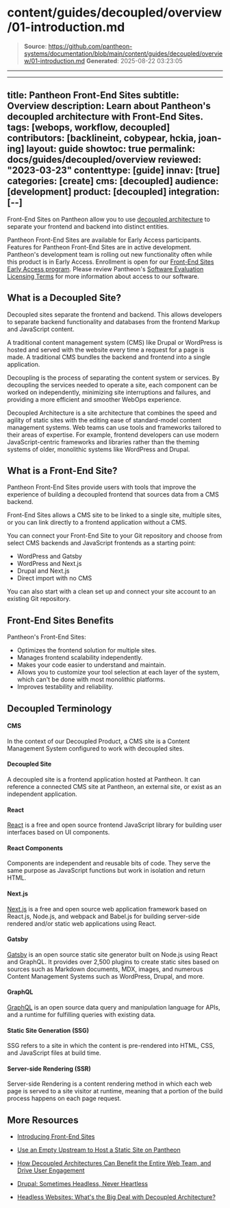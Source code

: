 # content/guides/decoupled/overview/01-introduction.md

> **Source**: https://github.com/pantheon-systems/documentation/blob/main/content/guides/decoupled/overview/01-introduction.md
> **Generated**: 2025-08-22 03:23:05

---

---
title: Pantheon Front-End Sites
subtitle: Overview
description: Learn about Pantheon's decoupled architecture with Front-End Sites.
tags: [webops, workflow, decoupled]
contributors: [backlineint, cobypear, hckia, joan-ing]
layout: guide
showtoc: true
permalink: docs/guides/decoupled/overview
reviewed: "2023-03-23"
contenttype: [guide]
innav: [true]
categories: [create]
cms: [decoupled]
audience: [development]
product: [decoupled]
integration: [--]
---

Front-End Sites on Pantheon allow you to use [decoupled architecture](/guides/decoupled/overview/#what-is-a-decoupled-site) to separate your frontend and backend into distinct entities.

<Alert title="Early Access" type="info" icon="leaf">

Pantheon Front-End Sites are available for Early Access participants. Features for Pantheon Front-End Sites are in active development. Pantheon's development team is rolling out new functionality often while this product is in Early Access. Enrollment is open for our [ Front-End Sites Early Access program](https://pantheon.io/features/decoupled-cms). Please review Pantheon's [Software Evaluation Licensing Terms](https://legal.pantheon.io/#contract-hkqlbwpxo) for more information about access to our software.

</Alert>

## What is a Decoupled Site?

Decoupled sites separate the frontend and backend. This allows developers to separate backend functionality and databases from the frontend Markup and JavaScript content.

A traditional content management system (CMS) like Drupal or WordPress is hosted and served with the website every time a request for a page is made. A traditional CMS bundles the backend and frontend into a single application.

Decoupling is the process of separating the content system or services. By decoupling the services needed to operate a site, each component can be worked on independently, minimizing site interruptions and failures, and providing a more efficient and smoother WebOps experience.

Decoupled Architecture is a site architecture that combines the speed and agility of static sites with the editing ease of standard-model content management systems. Web teams can use tools and frameworks tailored to their areas of expertise. For example, frontend developers can use modern JavaScript-centric frameworks and libraries rather than the theming systems of older, monolithic systems like WordPress and Drupal.

## What is a Front-End Site?

Pantheon Front-End Sites provide users with tools that improve the experience of building a decoupled frontend that sources data from a CMS backend.

Front-End Sites allows a CMS site to be linked to a single site, multiple sites, or you can link directly to a frontend application without a CMS.

You can connect your Front-End Site to your Git repository and choose from select CMS backends and JavaScript frontends as a starting point:

- WordPress and Gatsby
- WordPress and Next.js
- Drupal and Next.js
- Direct import with no CMS

You can also start with a clean set up and connect your site account to an existing Git repository.

## Front-End Sites Benefits

Pantheon's Front-End Sites:

- Optimizes the frontend solution for multiple sites.
- Manages frontend scalability independently.
- Makes your code easier to understand and maintain.
- Allows you to customize your tool selection at each layer of the system, which can't be done with most monolithic platforms.
- Improves testability and reliability.

## Decoupled Terminology

<Accordion title="Terms to know for Pantheon Front-End Sites" id="terms-decoupled" >

#### CMS
In the context of our Decoupled Product, a CMS site is a Content Management System configured to work with decoupled sites.

#### Decoupled Site
A decoupled site is a frontend application hosted at Pantheon. It can reference a connected CMS site at Pantheon, an external site, or exist as an independent application.

#### React
[React](https://reactjs.org/) is a free and open source frontend JavaScript library for building user interfaces based on UI components.

#### React Components
Components are independent and reusable bits of code. They serve the same purpose as JavaScript functions but work in isolation and return HTML.

#### Next.js
[Next.js](https://nextjs.org/) is a free and open source web application framework based on React.js, Node.js, and webpack and Babel.js for building server-side rendered and/or static web applications using React.

#### Gatsby
[Gatsby](https://www.gatsbyjs.com/) is an open source static site generator built on Node.js using React and GraphQL. It provides over 2,500 plugins to create static sites based on sources such as Markdown documents, MDX, images, and numerous Content Management Systems such as WordPress, Drupal, and more.

#### GraphQL
[GraphQL](https://graphql.org/) is an open source data query and manipulation language for APIs, and a runtime for fulfilling queries with existing data.

#### Static Site Generation (SSG)
SSG refers to a site in which the content is pre-rendered into HTML, CSS, and JavaScript files at build time.

#### Server-side Rendering (SSR)
Server-side Rendering is a content rendering method in which each web page is served to a site visitor at runtime, meaning that a portion of the build process happens on each page request.

</Accordion>


## More Resources

- [Introducing Front-End Sites](https://pantheon.io/blog/introducing-front-end-sites-pantheon-dashboard)

- [Use an Empty Upstream to Host a Static Site on Pantheon](/static-site-empty-upstream)

- [How Decoupled Architectures Can Benefit the Entire Web Team, and Drive User Engagement](https://pantheon.io/blog/decoupled-architectures-can-benefit-every-member-of-web-team)

- [Drupal: Sometimes Headless, Never Heartless](https://pantheon.io/blog/drupal-sometimes-headless-never-heartless)

- [Headless Websites: What's the Big Deal with Decoupled Architecture?](https://pantheon.io/blog/headless-websites-whats-big-deal-decoupled-architecture)
